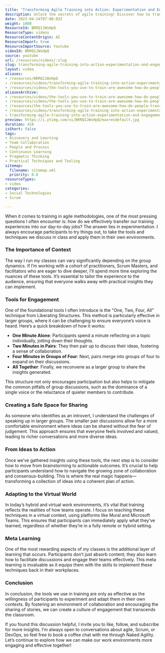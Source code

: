 ```yaml
---
title: 'Transforming Agile Training into Action: Experimentation and Engagement in the Workplace'
description: Unlock the secrets of agile training! Discover how to transform classroom insights into actionable strategies for your team with effective engagement tools.
date: 2023-04-24T07:00:03Z
weight: 1000
ResourceId: BRRQ1JWsHpQ
ResourceType: videos
ResourceContentOrigin: AI
ResourceImport: true
ResourceImportSource: Youtube
videoId: BRRQ1JWsHpQ
source: youtube
url: /resources/videos/:slug
slug: transforming-agile-training-into-action-experimentation-and-engagement-in-the-workplace
layout: video
aliases:
- /resources/BRRQ1JWsHpQ
- /resources/videos/transforming-agile-training-into-action-experimentation-and-engagement-in-the-workplace
- /resources/videos/the-tools-you-use-to-train-are-awesome-how-do-people-transfer-their-training-experience-with-these
aliasesArchive:
- /resources/videos/the-tools-you-use-to-train-are-awesome-how-do-people-transfer-their-training-experience-with-these
- /resources/videos/the-tools-you-use-to-train-are-awesome-how-do-people-transfer-their-training-experience-with-these-
- /resources/the-tools-you-use-to-train-are-awesome-how-do-people-transfer-their-training-experience-with-these-
- /resources/videos/transforming-agile-training-into-action-experimentation-and-engagement-in-the-workplace
- transforming-agile-training-into-action-experimentation-and-engagement-in-the-workplace
preview: https://i.ytimg.com/vi/BRRQ1JWsHpQ/maxresdefault.jpg
duration: 418
isShort: false
tags:
- Discovery and Learning
- Team Collaboration
- People and Process
- Continuous Learning
- Pragmatic Thinking
- Practical Techniques and Tooling
sitemap:
  filename: sitemap.xml
  priority: 0.6
resourceTypes:
- video
categories:
- Social Technologies
- Scrum

---
```

When it comes to training in agile methodologies, one of the most pressing questions I often encounter is: how do we effectively transfer our training experiences into our day-to-day jobs? The answer lies in experimentation. I always encourage participants to try things out, to take the tools and techniques we discuss in class and apply them in their own environments. 

### The Importance of Context

The way I run my classes can vary significantly depending on the group dynamics. If I’m working with a cohort of practitioners, Scrum Masters, and facilitators who are eager to dive deeper, I’ll spend more time exploring the nuances of these tools. It’s essential to tailor the experience to the audience, ensuring that everyone walks away with practical insights they can implement.

### Tools for Engagement

One of the foundational tools I often introduce is the "One, Two, Four, All" technique from Liberating Structures. This method is particularly effective in larger groups, where it can be challenging to ensure everyone’s voice is heard. Here’s a quick breakdown of how it works:

- **One Minute Alone**: Participants spend a minute reflecting on a topic individually, jotting down their thoughts.
- **Two Minutes in Pairs**: They then pair up to discuss their ideas, fostering a sense of collaboration.
- **Four Minutes in Groups of Four**: Next, pairs merge into groups of four to expand on their discussions.
- **All Together**: Finally, we reconvene as a larger group to share the insights generated.

This structure not only encourages participation but also helps to mitigate the common pitfalls of group discussions, such as the dominance of a single voice or the reluctance of quieter members to contribute. 

### Creating a Safe Space for Sharing

As someone who identifies as an introvert, I understand the challenges of speaking up in larger groups. The smaller pair discussions allow for a more comfortable environment where ideas can be shared without the fear of judgement. This approach ensures that everyone feels involved and valued, leading to richer conversations and more diverse ideas.

### From Ideas to Action

Once we’ve gathered insights using these tools, the next step is to consider how to move from brainstorming to actionable outcomes. It’s crucial to help participants understand how to navigate the growing zone of collaboration and consensus-building. This is where the real magic happens—transforming a collection of ideas into a coherent plan of action.

### Adapting to the Virtual World

In today’s hybrid and virtual work environments, it’s vital that training reflects the realities of how teams operate. I focus on teaching these techniques in a virtual context, using platforms like Mural and Microsoft Teams. This ensures that participants can immediately apply what they’ve learned, regardless of whether they’re in a fully remote or hybrid setting.

### Meta Learning

One of the most rewarding aspects of my classes is the additional layer of learning that occurs. Participants don’t just absorb content; they also learn how to facilitate discussions and engage their teams effectively. This meta learning is invaluable as it equips them with the skills to implement these techniques back in their workplaces.

### Conclusion

In conclusion, the tools we use in training are only as effective as the willingness of participants to experiment and adapt them in their own contexts. By fostering an environment of collaboration and encouraging the sharing of stories, we can create a culture of engagement that transcends the classroom. 

If you found this discussion helpful, I invite you to like, follow, and subscribe for more insights. I’m always open to conversations about agile, Scrum, or DevOps, so feel free to book a coffee chat with me through Naked Agility. Let’s continue to explore how we can make our work environments more engaging and effective together!
